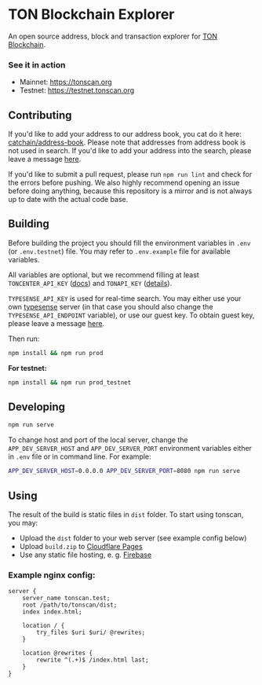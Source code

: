 # TON Blockchain Explorer
An open source address, block and transaction explorer for [TON Blockchain](https://ton.org).


### See it in action
- Mainnet: https://tonscan.org
- Testnet: https://testnet.tonscan.org


## Contributing
If you'd like to add your address to our address book, you cat do it here: [catchain/address-book](https://github.com/catchain/address-book). Please note that addresses from address book is not used in search. If you'd like to add your address into the search, please leave a message [here](https://t.me/faqbot).

If you'd like to submit a pull request, please run `npm run lint` and check for the errors before pushing. We also highly recommend opening an issue before doing anything, because this repository is a mirror and is not always up to date with the actual code base.


## Building
Before building the project you should fill the environment variables in `.env` (or `.env.testnet`) file. You may refer to `.env.example` file for available variables.

All variables are optional, but we recommend filling at least `TONCENTER_API_KEY` ([docs](https://toncenter.com/)) and `TONAPI_KEY` ([details](https://tonapi.io/)).

`TYPESENSE_API_KEY` is used for real-time search. You may either use your own [typesense](https://typesense.org) server (in that case you should also  change the `TYPESENSE_API_ENDPOINT` variable), or use our guest key. To obtain guest key, please leave a message [here](https://t.me/faqbot).

Then run:

```bash
npm install && npm run prod
```

**For testnet:**

```bash
npm install && npm run prod_testnet
```


## Developing
```bash
npm run serve
```
To change host and port of the local server, change the `APP_DEV_SERVER_HOST` and `APP_DEV_SERVER_PORT` environment variables either in `.env` file or in command line. For example:
```bash
APP_DEV_SERVER_HOST=0.0.0.0 APP_DEV_SERVER_PORT=8080 npm run serve
```


## Using
The result of the build is static files in `dist` folder. To start using tonscan, you may:

- Upload the `dist` folder to your web server (see example config below)
- Upload `build.zip` to [Cloudflare Pages](https://pages.cloudflare.com)
- Use any static file hosting, e. g. [Firebase](https://firebase.google.com)


### Example nginx config:
```nginx
server {
    server_name tonscan.test;
    root /path/to/tonscan/dist;
    index index.html;

    location / {
        try_files $uri $uri/ @rewrites;
    }

    location @rewrites {
        rewrite ^(.+)$ /index.html last;
    }
}
```
